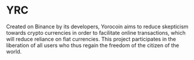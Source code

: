 # YRC
Created on Binance by its developers, Yorocoin aims to reduce skepticism towards crypto currencies in order to facilitate online transactions, which will reduce reliance on fiat currencies. This project participates in the liberation of all users who thus regain the freedom of the citizen of the world.
